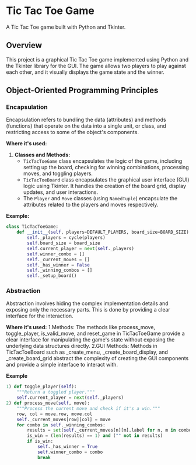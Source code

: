 # Tic Tac Toe Game

A Tic Tac Toe game built with Python and Tkinter.

## Overview

This project is a graphical Tic Tac Toe game implemented using Python and the Tkinter library for the GUI. The game allows two players to play against each other, and it visually displays the game state and the winner.

## Object-Oriented Programming Principles

### Encapsulation

Encapsulation refers to bundling the data (attributes) and methods (functions) that operate on the data into a single unit, or class, and restricting access to some of the object's components.

**Where it's used:**
1. **Classes and Methods:** 
   - `TicTacToeGame` class encapsulates the logic of the game, including setting up the board, checking for winning combinations, processing moves, and toggling players.
   - `TicTacToeBoard` class encapsulates the graphical user interface (GUI) logic using Tkinter. It handles the creation of the board grid, display updates, and user interactions.
   - The `Player` and `Move` classes (using `NamedTuple`) encapsulate the attributes related to the players and moves respectively.

**Example:**
```python
class TicTacToeGame:
    def __init__(self, players=DEFAULT_PLAYERS, board_size=BOARD_SIZE):
        self._players = cycle(players)
        self.board_size = board_size
        self.current_player = next(self._players)
        self.winner_combo = []
        self._current_moves = []
        self._has_winner = False
        self._winning_combos = []
        self._setup_board()
```
 ### Abstraction

Abstraction involves hiding the complex implementation details and exposing only the necessary parts. This is done by providing a clear interface for the interaction.

**Where it's used:**
1.Methods: The methods like process_move, toggle_player, is_valid_move, and reset_game in TicTacToeGame provide a clear interface for manipulating the game's state without exposing the underlying data structures directly.
2.GUI Methods: Methods in TicTacToeBoard such as _create_menu, _create_board_display, and _create_board_grid abstract the complexity of creating the GUI components and provide a simple interface to interact with.

**Example**
```python
1) def toggle_player(self):
    """Return a toggled player."""
    self.current_player = next(self._players)
2) def process_move(self, move):
    """Process the current move and check if it's a win."""
    row, col = move.row, move.col
    self._current_moves[row][col] = move
    for combo in self._winning_combos:
        results = set(self._current_moves[n][m].label for n, m in combo)
        is_win = (len(results) == 1) and ("" not in results)
        if is_win:
            self._has_winner = True
            self.winner_combo = combo
            break






